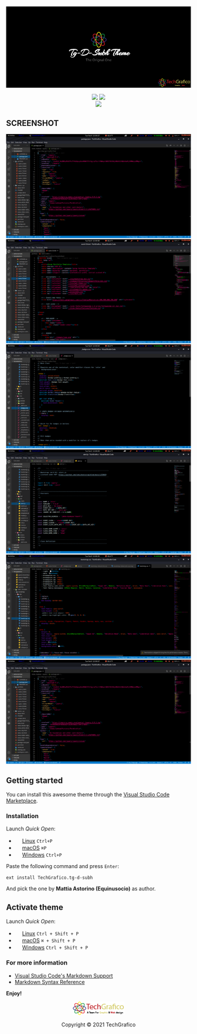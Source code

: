 <p align="center"><img width="800px" src="img/tg-d-subh.png"></p>
<p align="center">
<a href="https://marketplace.visualstudio.com/items?itemName=TechGrafico.techgrafico&ssr=false#review-details"><img src="https://vsmarketplacebadge.apphb.com/rating-star/Equinusocio.vsc-material-theme.svg?style=for-the-badge&colorA=FBBD30&colorB=F2AA08"/></a> <a href="https://marketplace.visualstudio.com/items?itemName=TechGrafico.techgrafico"><img src="https://vsmarketplacebadge.apphb.com/downloads-short/Equinusocio.vsc-material-theme.svg?style=for-the-badge&colorA=5DDB61&colorB=4BC74F&label=DOWNLOADS"/></a> <br> <a href="https://techgrafico.in/"><img src="https://img.shields.io/badge/Supported%20by-VSCode%20Power%20User%20%E2%86%92-gray.svg?colorA=655BE1&colorB=4F44D6&style=for-the-badge"/></a> 
</p>

## SCREENSHOT
![ScreenShot](https://github.com/subh700/tg-d-subh_theme/blob/main/img/11.png)
![ScreenShot](img/12.png)
![ScreenShot](img/13.png)
![ScreenShot](img/14.png)
![ScreenShot](img/15.png)
<img src="https://github.com/subh700/tg-d-subh_theme/blob/main/img/11.png"/>

## Getting started

You can install this awesome theme through the [Visual Studio Code Marketplace](https://marketplace.visualstudio.com/items?itemName=TechGrafico.tg-d-subh).

### Installation

Launch *Quick Open*:
  - <img src="https://www.kernel.org/theme/images/logos/favicon.png" width=16 height=16/> <a href="https://code.visualstudio.com/shortcuts/keyboard-shortcuts-linux.pdf">Linux</a> `Ctrl+P`
  - <img src="https://developer.apple.com/favicon.ico" width=16 height=16/> <a href="https://code.visualstudio.com/shortcuts/keyboard-shortcuts-macos.pdf">macOS</a> `⌘P`
  - <img src="https://www.microsoft.com/favicon.ico" width=16 height=16/> <a href="https://code.visualstudio.com/shortcuts/keyboard-shortcuts-windows.pdf">Windows</a> `Ctrl+P`

Paste the following command and press `Enter`:

```shell
ext install TechGrafico.tg-d-subh
```

And pick the one by **Mattia Astorino (Equinusocio)** as author.

## Activate theme

Launch *Quick Open*:

  - <img src="https://www.kernel.org/theme/images/logos/favicon.png" width=16 height=16/> <a href="https://code.visualstudio.com/shortcuts/keyboard-shortcuts-linux.pdf">Linux</a> `Ctrl + Shift + P`
  - <img src="https://developer.apple.com/favicon.ico" width=16 height=16/> <a href="https://code.visualstudio.com/shortcuts/keyboard-shortcuts-macos.pdf">macOS</a> `⌘ + Shift + P`
  - <img src="https://www.microsoft.com/favicon.ico" width=16 height=16/> <a href="https://code.visualstudio.com/shortcuts/keyboard-shortcuts-windows.pdf">Windows</a> `Ctrl + Shift + P`




### For more information
* [Visual Studio Code's Markdown Support](https://techgrafico.in)
* [Markdown Syntax Reference](https://github.com/subh700/TechGrafico_theme)

**Enjoy!**

<p align="center"><img src="img/logo.png"></p>
<p align="center">Copyright &copy; 2021 TechGrafico</p>
